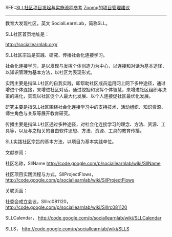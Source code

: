 SEE::[SLL社区项目发起与实施流程参考](SllProjectFlows.md)  [Zoomq的项目管理建议](SllPrjZQ.md)

---


教育大发现社区，英文 SocialLearnLab，简称SLL。

SLL社区首页地址是：

http://sociallearnlab.org/

SLL社区宗旨是实践、研究、传播社会化连接学习。

社会化连接学习，是以发现与发挥个体创造力为中心，以连接和对话为基本途径，以知识管理为基本方法，以社区为表现形式。

实践主要是指SLL社区的自我实践，即帮助社区成员运用网上网下多种途径，通过增进个体连接，来增进社区对话，通过挖掘和发挥个体智慧，来增进社区组织与决策的进化，实现以社区促个人最大化发展、以个人连接促社区最优化发展。

研究主要是指SLL社区围绕社会化连接学习中的支持技术、活动组织、知识资源、师生角色与关系等展开教育研究。

传播主要是指SLL社区通过多种途径，对社会化连接学习的理念、方法、资源、工具等，以及与之相关的自由软件思想、方法、资源、工具的教育传播。

SLL实践社区宗旨的基本方法，以项目为基本实践单位。


文献参阅：

社区名称，SllName
http://code.google.com/p/sociallearnlab/wiki/SllName

社区项目实践流程与方式，SllProjectFlows，
http://code.google.com/p/sociallearnlab/wiki/SllProjectFlows


关联页面：

社委会成立会议，SllIrc081120，
http://code.google.com/p/sociallearnlab/wiki/SllIrc081120

SLLCalendar，
http://code.google.com/p/sociallearnlab/wiki/SLLCalendar

SLLS，
http://code.google.com/p/sociallearnlab/wiki/SLLS